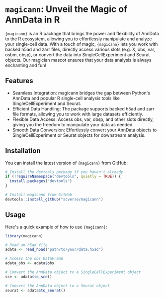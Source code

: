 # `magicann`: Unveil the Magic of AnnData in R

`{magicann}` is an R package that brings the power and flexibility of AnnData to the R ecosystem, allowing you to effortlessly manipulate and analyze your single-cell data. With a touch of magic, `{magicann}` lets you work with backed h5ad and zarr files, directly access various slots (e.g. X, obs, var, osbm, obsp), or convert the data into SingleCellExperiment and Seurat objects. Our magician mascot ensures that your data analysis is always enchanting and fun!

## Features

* Seamless Integration: magicann bridges the gap between Python's AnnData and popular R single-cell analysis tools like SingleCellExperiment and Seurat.
* Efficient Data Handling: The package supports backed h5ad and zarr file formats, allowing you to work with large datasets efficiently.
* Flexible Data Access: Access obs, var, obsp, and other slots directly, giving you the freedom to manipulate your data as needed.
* Smooth Data Conversion: Effortlessly convert your AnnData objects to SingleCellExperiment or Seurat objects for downstream analysis.

## Installation

You can install the latest version of `{magicann}` from GitHub:

```r
# Install the devtools package if you haven't already
if (!requireNamespace("devtools", quietly = TRUE)) {
  install.packages("devtools")
}

# Install magicann from GitHub
devtools::install_github("scverse/magicann")
```

## Usage

Here's a quick example of how to use `{magicann}`:

```r
library(magicann)

# Read an h5ad file
adata <- read_h5ad("path/to/your/data.h5ad")

# Access the obs DataFrame
adata_obs <- adata$obs

# Convert the AnnData object to a SingleCellExperiment object
sce <- adata$to_sce()

# Convert the AnnData object to a Seurat object
seurat <- adata$to_seurat()
```
